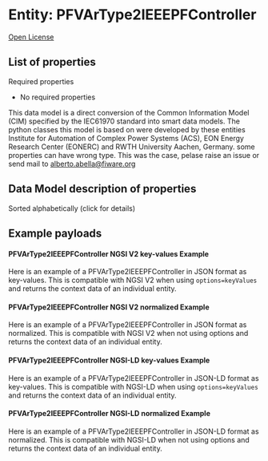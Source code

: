 Entity: PFVArType2IEEEPFController  
==================================  
[Open License](https://github.com/smart-data-models//dataModel.EnergyCIM/blob/master/PFVArType2IEEEPFController/LICENSE.md)  

## List of properties  

Required properties  
- No required properties    
This data model is a direct conversion of the Common Information Model (CIM) specified by the IEC61970 standard into smart data models. The python classes this model is based on were developed by these entities Institute for Automation of Complex Power Systems (ACS), EON Energy Research Center (EONERC) and RWTH University Aachen, Germany. some properties can have wrong type. This was the case, pelase raise an issue or send mail to alberto.abella@fiware.org  
## Data Model description of properties  
Sorted alphabetically (click for details)  
## Example payloads    
#### PFVArType2IEEEPFController NGSI V2 key-values Example    
Here is an example of a PFVArType2IEEEPFController in JSON format as key-values. This is compatible with NGSI V2 when  using `options=keyValues` and returns the context data of an individual entity.  
#### PFVArType2IEEEPFController NGSI V2 normalized Example    
Here is an example of a PFVArType2IEEEPFController in JSON format as normalized. This is compatible with NGSI V2 when not using options and returns the context data of an individual entity.  
#### PFVArType2IEEEPFController NGSI-LD key-values Example    
Here is an example of a PFVArType2IEEEPFController in JSON-LD format as key-values. This is compatible with NGSI-LD when  using `options=keyValues` and returns the context data of an individual entity.  
#### PFVArType2IEEEPFController NGSI-LD normalized Example    
Here is an example of a PFVArType2IEEEPFController in JSON-LD format as normalized. This is compatible with NGSI-LD when not using options and returns the context data of an individual entity.  
